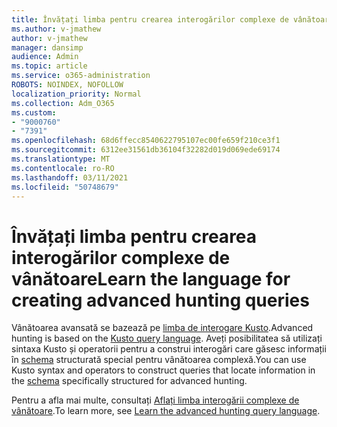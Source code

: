 ```yaml
---
title: Învățați limba pentru crearea interogărilor complexe de vânătoare
ms.author: v-jmathew
author: v-jmathew
manager: dansimp
audience: Admin
ms.topic: article
ms.service: o365-administration
ROBOTS: NOINDEX, NOFOLLOW
localization_priority: Normal
ms.collection: Adm_O365
ms.custom:
- "9000760"
- "7391"
ms.openlocfilehash: 68d6ffecc8540622795107ec00fe659f210ce3f1
ms.sourcegitcommit: 6312ee31561db36104f32282d019d069ede69174
ms.translationtype: MT
ms.contentlocale: ro-RO
ms.lasthandoff: 03/11/2021
ms.locfileid: "50748679"
---
```

# <a name="learn-the-language-for-creating-advanced-hunting-queries"></a><span data-ttu-id="59fa5-102">Învățați limba pentru crearea interogărilor complexe de vânătoare</span><span class="sxs-lookup"><span data-stu-id="59fa5-102">Learn the language for creating advanced hunting queries</span></span>

<span data-ttu-id="59fa5-103">Vânătoarea avansată se bazează pe [limba de interogare Kusto](https://go.microsoft.com/fwlink/?linkid=2144620).</span><span class="sxs-lookup"><span data-stu-id="59fa5-103">Advanced hunting is based on the [Kusto query language](https://go.microsoft.com/fwlink/?linkid=2144620).</span></span> <span data-ttu-id="59fa5-104">Aveți posibilitatea să utilizați sintaxa Kusto și operatorii pentru a construi interogări care găsesc informații în [schema](https://go.microsoft.com/fwlink/?linkid=2144621) structurată special pentru vânătoarea complexă.</span><span class="sxs-lookup"><span data-stu-id="59fa5-104">You can use Kusto syntax and operators to construct queries that locate information in the [schema](https://go.microsoft.com/fwlink/?linkid=2144621) specifically structured for advanced hunting.</span></span>

<span data-ttu-id="59fa5-105">Pentru a afla mai multe, consultați [Aflați limba interogării complexe de vânătoare](https://go.microsoft.com/fwlink/?linkid=2144518).</span><span class="sxs-lookup"><span data-stu-id="59fa5-105">To learn more, see [Learn the advanced hunting query language](https://go.microsoft.com/fwlink/?linkid=2144518).</span></span>
